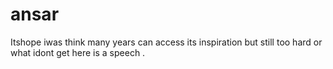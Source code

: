 # ansar
Itshope iwas think many years can access its inspiration but still too hard or what idont get here is a speech .
